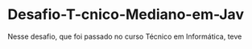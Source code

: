 # Desafio-T-cnico-Mediano-em-Jav
Nesse desafio, que foi passado no curso Técnico em Informática, teve
